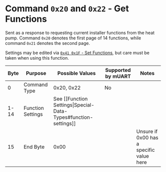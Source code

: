 # Command `0x20` and `0x22` - Get Functions

Sent as a response to requesting current installer functions from the heat pump. Command `0x20` denotes the first page 
of 14 functions, while command `0x21` denotes the second page.

Settings may be edited via [`0x41 0x1F` - Set Functions][set-functions], but care
must be taken when using this function.

| Byte | Purpose           | Possible Values                                                 | Supported by mUART | Notes                                    |
|------|-------------------|-----------------------------------------------------------------|--------------------|------------------------------------------|
| 0    | Command Type      | 0x20, 0x22                                                      | No                 |
| 1-14 | Function Settings | See [[Function Settings\|Special-Data-Types#function-settings]] |                    |                                          |
| 15   | End Byte          | 0x00                                                            |                    | Unsure if 0x00 has a specific value here |

[set-functions]: /developer/packet-reference/0x41-set-request/0x1F-0x21-set-functions
